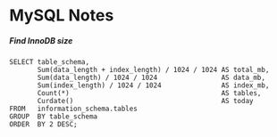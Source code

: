 <html><link rel="stylesheet" href="../css/retro.css"></html>

# MySQL Notes

##### Find InnoDB size #####
```MySQL
SELECT table_schema, 
       Sum(data_length + index_length) / 1024 / 1024 AS total_mb, 
       Sum(data_length) / 1024 / 1024                AS data_mb, 
       Sum(index_length) / 1024 / 1024               AS index_mb, 
       Count(*)                                      AS tables, 
       Curdate()                                     AS today 
FROM   information_schema.tables 
GROUP  BY table_schema 
ORDER  BY 2 DESC; 
```


